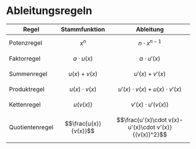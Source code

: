 # Ableitungsregeln
|Regel          |Stammfunktion        |Ableitung                                            |
|---------------|---------------------|-----------------------------------------------------|
|Potenzregel    |$$x^n$$              |$$n\cdot x^{n-1}$$                                   |
|Faktorregel    |$$a\cdot u(x)$$      |$$a\cdot u'(x)$$                                     |
|Summenregel    |$$u(x)+v(x)$$        |$$u'(x)+v'(x)$$                                      |
|Produktregel   |$$u(x)\cdot v(x)$$   |$$u'(x)\cdot v(x)+u(x)\cdot v'(x)$$                  |
|Kettenregel    |$$u(v(x))$$          |$$v'(x)\cdot u'(v(x))$$                              |
|Quotientenregel|$$\frac{u(x)}{v(x)}$$|$$\frac{u'(x)\cdot v(x)-u'(x)\cdot v'(x)}{(v(x))^2}$$|